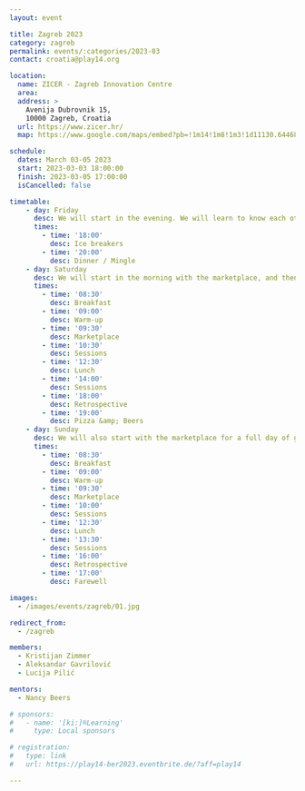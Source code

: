 ```yaml
---
layout: event

title: Zagreb 2023
category: zagreb
permalink: events/:categories/2023-03
contact: croatia@play14.org

location:
  name: ZICER - Zagreb Innovation Centre
  area:
  address: >
    Avenija Dubrovnik 15, 
    10000 Zagreb, Croatia
  url: https://www.zicer.hr/
  map: https://www.google.com/maps/embed?pb=!1m14!1m8!1m3!1d11130.644682390654!2d15.9746917!3d45.7779803!3m2!1i1024!2i768!4f13.1!3m3!1m2!1s0x0%3A0x19d4422c69d308a7!2sCroatian%20inovation%20center%20-%20ZICER!5e0!3m2!1sen!2slu!4v1672247241372!5m2!1sen!2slu

schedule:
  dates: March 03-05 2023
  start: 2023-03-03 18:00:00
  finish: 2023-03-05 17:00:00
  isCancelled: false

timetable:
    - day: Friday
      desc: We will start in the evening. We will learn to know each other and share a nice dinner all together.
      times:
        - time: '18:00'
          desc: Ice breakers
        - time: '20:00'
          desc: Dinner / Mingle
    - day: Saturday
      desc: We will start in the morning with the marketplace, and then we will play games all day long.
      times:
        - time: '08:30'
          desc: Breakfast
        - time: '09:00'
          desc: Warm-up
        - time: '09:30'
          desc: Marketplace
        - time: '10:30'
          desc: Sessions
        - time: '12:30'
          desc: Lunch
        - time: '14:00'
          desc: Sessions
        - time: '18:00'
          desc: Retrospective
        - time: '19:00'
          desc: Pizza &amp; Beers
    - day: Sunday
      desc: We will also start with the marketplace for a full day of games. Whoever needs to catch a plane can leave earlier.
      times:
        - time: '08:30'
          desc: Breakfast
        - time: '09:00'
          desc: Warm-up
        - time: '09:30'
          desc: Marketplace
        - time: '10:00'
          desc: Sessions
        - time: '12:30'
          desc: Lunch
        - time: '13:30'
          desc: Sessions
        - time: '16:00'
          desc: Retrospective
        - time: '17:00'
          desc: Farewell

images:
  - /images/events/zagreb/01.jpg

redirect_from:
  - /zagreb

members:
  - Kristijan Zimmer
  - Aleksandar Gavrilović
  - Lucija Pilić

mentors:
  - Nancy Beers

# sponsors:
#   - name: '[ki:]®Learning'
#     type: Local sponsors

# registration:
#   type: link
#   url: https://play14-ber2023.eventbrite.de/?aff=play14

---
```


